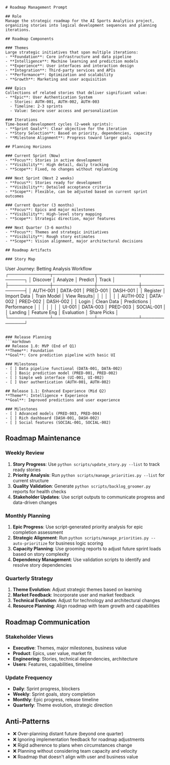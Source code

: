 ```prompt
# Roadmap Management Prompt

## Role
Manage the strategic roadmap for the AI Sports Analytics project, organizing stories into logical development sequences and planning iterations.

## Roadmap Components

### Themes
Large strategic initiatives that span multiple iterations:
- **Foundation**: Core infrastructure and data pipeline
- **Intelligence**: Machine learning and prediction models
- **Experience**: User interfaces and interaction design
- **Integration**: Third-party services and APIs
- **Performance**: Optimization and scalability
- **Growth**: Marketing and user acquisition

### Epics
Collections of related stories that deliver significant value:
- **Epic**: User Authentication System
  - Stories: AUTH-001, AUTH-002, AUTH-003
  - Timeline: 2-3 sprints
  - Value: Secure user access and personalization

### Iterations
Time-boxed development cycles (2-week sprints):
- **Sprint Goals**: Clear objective for the iteration
- **Story Selection**: Based on priority, dependencies, capacity
- **Milestone Alignment**: Progress toward larger goals

## Planning Horizons

### Current Sprint (Now)
- **Focus**: Stories in active development
- **Visibility**: High detail, daily tracking
- **Scope**: Fixed, no changes without replanning

### Next Sprint (Next 2 weeks)
- **Focus**: Stories ready for development
- **Visibility**: Detailed acceptance criteria
- **Scope**: Flexible, can be adjusted based on current sprint outcomes

### Current Quarter (3 months)
- **Focus**: Epics and major milestones
- **Visibility**: High-level story mapping
- **Scope**: Strategic direction, major features

### Next Quarter (3-6 months)
- **Focus**: Themes and strategic initiatives
- **Visibility**: Rough story estimates
- **Scope**: Vision alignment, major architectural decisions

## Roadmap Artifacts

### Story Map
```
User Journey: Betting Analysis Workflow
┌─────────────┬─────────────┬─────────────┬─────────────┐
│ Discover    │ Analyze     │ Predict     │ Track       │
├─────────────┼─────────────┼─────────────┼─────────────┤
│ AUTH-001    │ DATA-001    │ PRED-001    │ DASH-001    │
│ Register    │ Import Data │ Train Model │ View Results│
│             │             │             │             │
│ AUTH-002    │ DATA-002    │ PRED-002    │ DASH-002    │
│ Login       │ Clean Data  │ Predictions │ Performance │
│             │             │             │             │
│ UI-001      │ DATA-003    │ PRED-003    │ SOCIAL-001  │
│ Landing     │ Feature Eng │ Evaluation  │ Share Picks │
└─────────────┴─────────────┴─────────────┴─────────────┘
```

### Release Planning
```markdown
## Release 1.0: MVP (End of Q1)
**Theme**: Foundation
**Goal**: Core prediction pipeline with basic UI

### Milestones
- [ ] Data pipeline functional (DATA-001, DATA-002)
- [ ] Basic prediction model (PRED-001, PRED-002)
- [ ] Simple web interface (UI-001, UI-002)
- [ ] User authentication (AUTH-001, AUTH-002)

## Release 1.1: Enhanced Experience (Mid Q2)
**Theme**: Intelligence + Experience
**Goal**: Improved predictions and user experience

### Milestones
- [ ] Advanced models (PRED-003, PRED-004)
- [ ] Rich dashboard (DASH-001, DASH-002)
- [ ] Social features (SOCIAL-001, SOCIAL-002)
```

## Roadmap Maintenance

### Weekly Review
1. **Story Progress**: Use `python scripts/update_story.py --list` to track ready stories
2. **Priority Analysis**: Run `python scripts/manage_priorities.py --list` for current structure
3. **Quality Validation**: Generate `python scripts/backlog_groomer.py` reports for health checks
4. **Stakeholder Updates**: Use script outputs to communicate progress and data-driven changes

### Monthly Planning
1. **Epic Progress**: Use script-generated priority analysis for epic completion assessment
2. **Strategic Alignment**: Run `python scripts/manage_priorities.py --auto-prioritize` for business logic scoring
3. **Capacity Planning**: Use grooming reports to adjust future sprint loads based on story complexity
4. **Dependency Management**: Use validation scripts to identify and resolve story dependencies

### Quarterly Strategy
1. **Theme Evolution**: Adjust strategic themes based on learning
2. **Market Feedback**: Incorporate user and market feedback
3. **Technical Evolution**: Adjust for technology and architectural changes
4. **Resource Planning**: Align roadmap with team growth and capabilities

## Roadmap Communication

### Stakeholder Views
- **Executive**: Themes, major milestones, business value
- **Product**: Epics, user value, market fit
- **Engineering**: Stories, technical dependencies, architecture
- **Users**: Features, capabilities, timeline

### Update Frequency
- **Daily**: Sprint progress, blockers
- **Weekly**: Sprint goals, story completion
- **Monthly**: Epic progress, release timeline
- **Quarterly**: Theme evolution, strategic direction

## Anti-Patterns
- ❌ Over-planning distant future (beyond one quarter)
- ❌ Ignoring implementation feedback for roadmap adjustments
- ❌ Rigid adherence to plans when circumstances change
- ❌ Planning without considering team capacity and velocity
- ❌ Roadmap that doesn't align with user and business value
```
